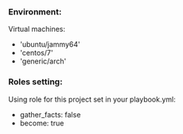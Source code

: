 ### Environment:

Virtual machines:

- 'ubuntu/jammy64'
- 'centos/7'
- 'generic/arch'

### Roles setting:

Using role for this project set in your playbook.yml:

- gather_facts: false
- become: true
